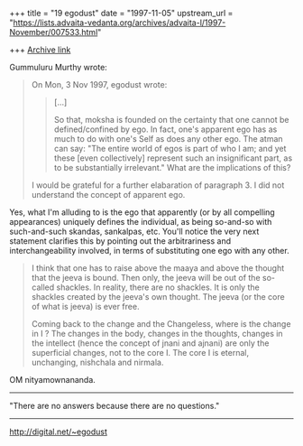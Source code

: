 +++
title = "19 egodust"
date = "1997-11-05"
upstream_url = "https://lists.advaita-vedanta.org/archives/advaita-l/1997-November/007533.html"

+++
[Archive link](https://lists.advaita-vedanta.org/archives/advaita-l/1997-November/007533.html)

Gummuluru Murthy wrote:
> On Mon, 3 Nov 1997, egodust wrote:
>
> > [...]
> >
> > So that, moksha is founded on the certainty that one cannot be
> > defined/confined by ego.  In fact, one's apparent ego has as much
> > to do with one's Self as does any other ego.  The atman can say:
> > "The entire world of egos is part of who I am; and yet these
> > [even collectively] represent such an insignificant part, as to
> > be substantially irrelevant."  What are the implications of this?
> >
>
> I would be grateful for a further elabaration
> of paragraph 3. I did not understand the concept of apparent ego.
>

Yes, what I'm alluding to is the ego that apparently (or by all
compelling appearances) uniquely defines the individual, as being
so-and-so with such-and-such skandas, sankalpas, etc.  You'll
notice the very next statement clarifies this by pointing out the
arbitrariness and interchangeability involved, in terms of substituting
one ego with any other.


> I think that one has to raise above the maaya and above the thought that
> the jeeva is bound. Then only, the jeeva will be out of the so-called
> shackles. In reality, there are no shackles. It is only the shackles
> created by the jeeva's own thought. The jeeva (or the core of what is
> jeeva) is ever free.
>
> Coming back to the change and the Changeless, where is the change in I ?
> The changes in the body, changes in the thoughts, changes in the intellect
> (hence the concept of jnani and ajnani) are only the superficial changes,
> not to the core I. The core I is eternal, unchanging, nishchala and
> nirmala.
>

OM nityamownananda.


_______________________

"There are no answers
       because
there are no questions."
_______________________

http://digital.net/~egodust

